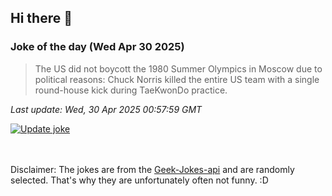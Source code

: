 ## Hi there 👋

### Joke of the day (Wed Apr 30 2025)
<!-- joke -->
>The US did not boycott the 1980 Summer Olympics in Moscow due to political reasons: Chuck Norris killed the entire US team with a single round-house kick during TaeKwonDo practice.
<!-- /joke -->

*Last update: Wed, 30 Apr 2025 00:57:59 GMT*

[![Update joke](https://github.com/nclskfm/nclskfm/actions/workflows/joke.yml/badge.svg)](https://github.com/nclskfm/nclskfm/actions/workflows/joke.yml)

<br><br>
Disclaimer: The jokes are from the [Geek-Jokes-api](https://github.com/sameerkumar18/geek-joke-api) and are randomly selected. That's why they are unfortunately often not funny. :D
